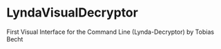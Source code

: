 # LyndaVisualDecryptor
First Visual Interface for the Command Line (Lynda-Decryptor) by Tobias Becht
